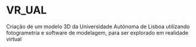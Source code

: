 # VR_UAL
Criação de um modelo 3D da Universidade Autónoma de Lisboa utilizando fotogrametria e software de modelagem, para ser explorado em realidade virtual
